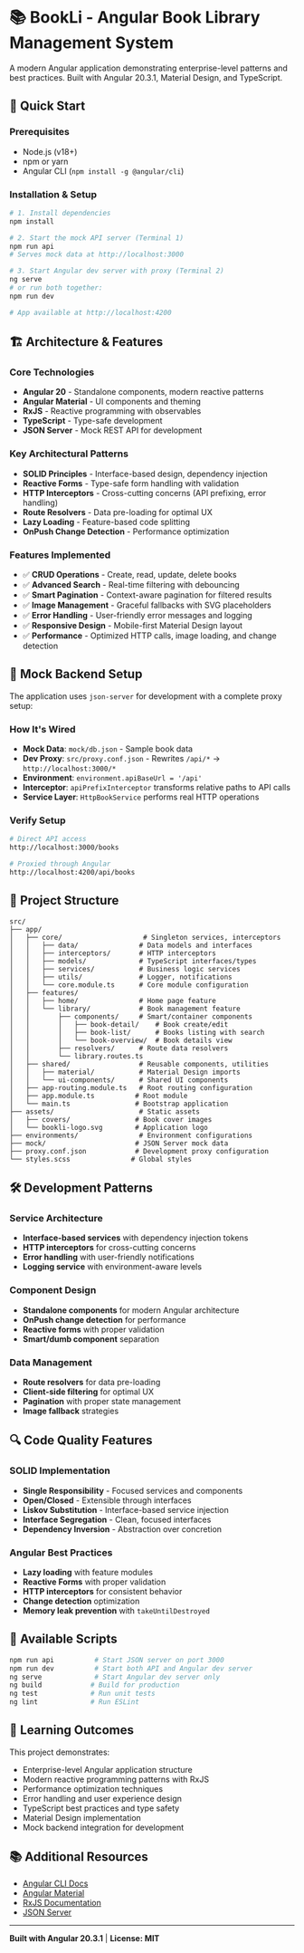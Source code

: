 # 📚 BookLi - Angular Book Library Management System

A modern Angular application demonstrating enterprise-level patterns and best practices. Built with Angular 20.3.1, Material Design, and TypeScript.

## 🚀 Quick Start

### Prerequisites
- Node.js (v18+)
- npm or yarn
- Angular CLI (`npm install -g @angular/cli`)

### Installation & Setup
```bash
# 1. Install dependencies
npm install

# 2. Start the mock API server (Terminal 1)
npm run api
# Serves mock data at http://localhost:3000

# 3. Start Angular dev server with proxy (Terminal 2)  
ng serve
# or run both together:
npm run dev

# App available at http://localhost:4200
```

## 🏗️ Architecture & Features

### Core Technologies
- **Angular 20** - Standalone components, modern reactive patterns
- **Angular Material** - UI components and theming
- **RxJS** - Reactive programming with observables
- **TypeScript** - Type-safe development
- **JSON Server** - Mock REST API for development

### Key Architectural Patterns
- **SOLID Principles** - Interface-based design, dependency injection
- **Reactive Forms** - Type-safe form handling with validation
- **HTTP Interceptors** - Cross-cutting concerns (API prefixing, error handling)
- **Route Resolvers** - Data pre-loading for optimal UX
- **Lazy Loading** - Feature-based code splitting
- **OnPush Change Detection** - Performance optimization

### Features Implemented
- ✅ **CRUD Operations** - Create, read, update, delete books
- ✅ **Advanced Search** - Real-time filtering with debouncing
- ✅ **Smart Pagination** - Context-aware pagination for filtered results
- ✅ **Image Management** - Graceful fallbacks with SVG placeholders
- ✅ **Error Handling** - User-friendly error messages and logging
- ✅ **Responsive Design** - Mobile-first Material Design layout
- ✅ **Performance** - Optimized HTTP calls, image loading, and change detection

## 🔧 Mock Backend Setup

The application uses `json-server` for development with a complete proxy setup:

### How It's Wired
- **Mock Data**: `mock/db.json` - Sample book data
- **Dev Proxy**: `src/proxy.conf.json` - Rewrites `/api/*` → `http://localhost:3000/*`
- **Environment**: `environment.apiBaseUrl = '/api'`
- **Interceptor**: `apiPrefixInterceptor` transforms relative paths to API calls
- **Service Layer**: `HttpBookService` performs real HTTP operations

### Verify Setup
```bash
# Direct API access
http://localhost:3000/books

# Proxied through Angular
http://localhost:4200/api/books
```

## 📁 Project Structure

```
src/
├── app/
│   ├── core/                    # Singleton services, interceptors
│   │   ├── data/               # Data models and interfaces
│   │   ├── interceptors/       # HTTP interceptors
│   │   ├── models/             # TypeScript interfaces/types
│   │   ├── services/           # Business logic services
│   │   ├── utils/              # Logger, notifications
│   │   └── core.module.ts      # Core module configuration
│   ├── features/
│   │   ├── home/               # Home page feature
│   │   └── library/            # Book management feature
│   │       ├── components/     # Smart/container components
│   │       │   ├── book-detail/    # Book create/edit
│   │       │   ├── book-list/      # Books listing with search
│   │       │   └── book-overview/  # Book details view
│   │       ├── resolvers/      # Route data resolvers
│   │       └── library.routes.ts
│   ├── shared/                 # Reusable components, utilities
│   │   ├── material/           # Material Design imports
│   │   └── ui-components/      # Shared UI components
│   ├── app-routing.module.ts   # Root routing configuration
│   ├── app.module.ts          # Root module
│   └── main.ts                # Bootstrap application
├── assets/                     # Static assets
│   ├── covers/                # Book cover images
│   └── bookli-logo.svg        # Application logo
├── environments/               # Environment configurations
├── mock/                      # JSON Server mock data
├── proxy.conf.json            # Development proxy configuration
└── styles.scss               # Global styles
```

## 🛠️ Development Patterns

### Service Architecture
- **Interface-based services** with dependency injection tokens
- **HTTP interceptors** for cross-cutting concerns
- **Error handling** with user-friendly notifications
- **Logging service** with environment-aware levels

### Component Design
- **Standalone components** for modern Angular architecture
- **OnPush change detection** for performance
- **Reactive forms** with proper validation
- **Smart/dumb component** separation

### Data Management
- **Route resolvers** for data pre-loading
- **Client-side filtering** for optimal UX
- **Pagination** with proper state management
- **Image fallback** strategies

## 🔍 Code Quality Features

### SOLID Implementation
- **Single Responsibility** - Focused services and components
- **Open/Closed** - Extensible through interfaces
- **Liskov Substitution** - Interface-based service injection
- **Interface Segregation** - Clean, focused interfaces
- **Dependency Inversion** - Abstraction over concretion

### Angular Best Practices
- **Lazy loading** with feature modules
- **Reactive Forms** with proper validation
- **HTTP interceptors** for consistent behavior
- **Change detection** optimization
- **Memory leak prevention** with `takeUntilDestroyed`

## 🚦 Available Scripts

```bash
npm run api          # Start JSON server on port 3000
npm run dev          # Start both API and Angular dev server
ng serve             # Start Angular dev server only
ng build            # Build for production
ng test             # Run unit tests
ng lint             # Run ESLint
```

## 🎯 Learning Outcomes

This project demonstrates:
- Enterprise-level Angular application structure
- Modern reactive programming patterns with RxJS
- Performance optimization techniques
- Error handling and user experience design
- TypeScript best practices and type safety
- Material Design implementation
- Mock backend integration for development

## 📚 Additional Resources

- [Angular CLI Docs](https://angular.dev/tools/cli)
- [Angular Material](https://material.angular.io/)
- [RxJS Documentation](https://rxjs.dev/)
- [JSON Server](https://github.com/typicode/json-server)

---

**Built with Angular 20.3.1** | **License: MIT**
